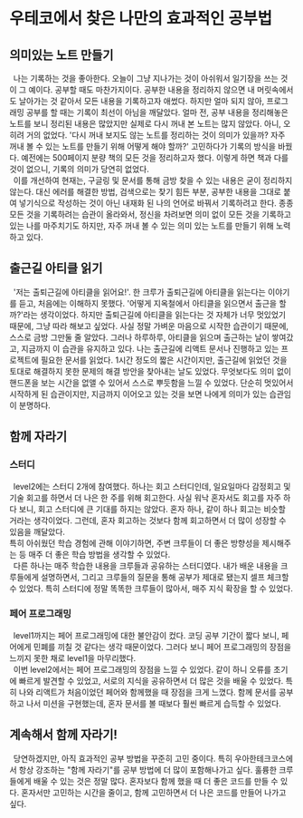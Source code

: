 # 우테코에서 찾은 나만의 효과적인 공부법

## 의미있는 노트 만들기 
 나는 기록하는 것을 좋아한다. 
 오늘이 그냥 지나가는 것이 아쉬워서 일기장을 쓰는 것이 그 예이다. 
 공부할 때도 마찬가지이다. 
 공부한 내용을 정리하지 않으면 내 머릿속에서도 날아가는 것 같아서 모든 내용을 기록하고자 애썼다. 
 하지만 얼마 되지 않아, 프로그래밍 공부를 할 때는 기록이 최선이 아님을 깨달았다. 
 얼마 전, 공부 내용을 정리해놓은 노트를 보니 정리된 내용은 많았지만 실제로 다시 꺼내 본 노트는 많지 않았다. 
 아니, 오히려 거의 없었다. 
 '다시 꺼내 보지도 않는 노트를 정리하는 것이 의미가 있을까? 자주 꺼내 볼 수 있는 노트를 만들기 위해 어떻게 해야 할까?' 고민하다가 기록의 방식을 바꿨다. 
 예전에는 500페이지 분량 책의 모든 것을 정리하고자 했다. 
 이렇게 하면 책과 다를 것이 없으니, 기록의 의미가 당연히 없었다.
<br>
 이를 개선하여 현재는, 구글링 및 문서를 통해 금방 찾을 수 있는 내용은 굳이 정리하지 않는다. 
 대신 에러를 해결한 방법, 검색으로는 찾기 힘든 부분, 공부한 내용을 그대로 붙여 넣기식으로 작성하는 것이 아닌 내재화 된 나의 언어로 바꿔서 기록하려고 한다. 
 종종 모든 것을 기록하려는 습관이 올라와서, 정신을 차려보면 의미 없이 모든 것을 기록하고 있는 나를 마주치기도 하지만, 자주 꺼내 볼 수 있는 의미 있는 노트를 만들기 위해 노력하고 있다. 

## 출근길 아티클 읽기 
 '저는 출퇴근길에 아티클을 읽어요!'. 
 한 크루가 출퇴근길에 아티클을 읽는다는 이야기를 듣고, 처음에는 이해하지 못했다. 
 '어떻게 지옥철에서 아티클을 읽으면서 출근을 할까?'라는 생각이었다. 
 하지만 출퇴근길에 아티클을 읽는다는 것 자체가 너무 멋있었기 때문에, 그냥 따라 해보고 싶었다. 
 사실 정말 가벼운 마음으로 시작한 습관이기 때문에, 스스로 금방 그만둘 줄 알았다. 
 그러나 하루하루, 아티클을 읽으며 출근하는 날이 쌓여갔고, 지금까지 이 습관을 유지하고 있다. 
 나는 출근길에 리액트 문서나 진행하고 있는 프로젝트에 필요한 문서를 읽었다. 
 1시간 정도의 짧은 시간이지만, 출근길에 읽었던 것을 토대로 해결하지 못한 문제의 해결 방안을 찾아내는 날도 있었다. 
 무엇보다도 의미 없이 핸드폰을 보는 시간을 없앨 수 있어서 스스로 뿌듯함을 느낄 수 있었다. 
 단순히 멋있어서 시작하게 된 습관이지만, 지금까지 이어오고 있는 것을 보면 나에게 의미가 있는 습관임이 분명하다. 

## 함께 자라기  
### 스터디 
 level2에는 스터디 2개에 참여했다. 
 하나는 회고 스터디인데, 일요일마다 감정회고 및 기술 회고를 하면서 더 나은 한 주를 위해 회고한다. 
 사실 워낙 혼자서도 회고를 자주 하다 보니, 회고 스터디에 큰 기대를 하지는 않았다. 혼자 하나, 같이 하나 회고는 비슷할 거라는 생각이었다. 
 그런데, 혼자 회고하는 것보다 함께 회고하면서 더 많이 성장할 수 있음을 깨달았다.  
 특히 아쉬웠던 학습 경험에 관해 이야기하면, 주변 크루들이 더 좋은 방향성을 제시해주는 등 매주 더 좋은 학습 방법을 생각할 수 있었다.
<br>
 다른 하나는 매주 학습한 내용을 크루들과 공유하는 스터디였다. 
 내가 배운 내용을 크루들에게 설명하면서, 그리고 크루들의 질문을 통해 공부가 제대로 됐는지 셀프 체크할 수 있었다. 
 특히 스터디에 정말 똑똑한 크루들이 많아서, 매주 지식 확장을 할 수 있었다. 

### 페어 프로그래밍 
 level1까지는 페어 프로그래밍에 대한 불안감이 컸다. 
 코딩 공부 기간이 짧다 보니, 페어에게 민폐를 끼칠 것 같다는 생각 때문이었다. 
 그러다 보니 페어 프로그래밍의 장점을 느끼지 못한 채로 level1을 마무리했다.
<br>
 이번 level2에서는 페어 프로그래밍의 장점을 느낄 수 있었다. 
 같이 하니 오류를 초기에 빠르게 발견할 수 있었고, 서로의 지식을 공유하면서 더 많은 것을 배울 수 있었다. 
 특히 나와 리액트가 처음이었던 페어와 함께했을 때 장점을 크게 느꼈다. 
 함께 문서를 공부하고 나서 미션을 구현했는데, 혼자 문서를 볼 때보다 훨씬 빠르게 습득할 수 있었다. 

## 계속해서 함께 자라기!  
 당연하겠지만, 아직 효과적인 공부 방법을 꾸준히 고민 중이다. 
 특히 우아한테크코스에서 항상 강조하는 "함께 자라기"를 공부 방법에 더 많이 포함해나가고 싶다. 
 훌륭한 크루들에게 배울 수 있는 것은 정말 많다. 
 혼자보다 함께 했을 때 더 좋은 코드를 만들 수 있다. 
 혼자서만 고민하는 시간을 줄이고, 함께 고민하면서 더 나은 코드를 만들어 나가고 싶다. 

